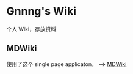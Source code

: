 # Gnnng's Wiki

个人 Wiki，存放资料

## MDWiki

使用了这个 single page applicaton， --> [MDWiki](https://github.com/Dynalon/mdwiki)

